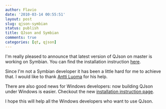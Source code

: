 ```yaml
---
author: Flavio
date: '2010-03-14 00:55:51'
layout: post
slug: qjson-symbian
status: publish
title: QJson and Symbian
comments: true
categories: [qt, qjson]
---
```


I'm really pleased to announce that latest version of QJson on master is
working on Symbian. You can find the installation instruction
[here](http://qjson.sourceforge.net/get_it/symbian.html).

Since I'm not a Symbian developer it has been a little hard for me to achieve
that. I would like to thank [Antti Luoma](http://gitorious.org/~anluoma) for
his help.

There are also good news for Windows developers: now building QJson under
Windows is easier. Checkout the new [installation instruction
page](http://qjson.sourceforge.net/get_it/windows.html).

I hope this will help all the Windows developers who want to use QJson.

